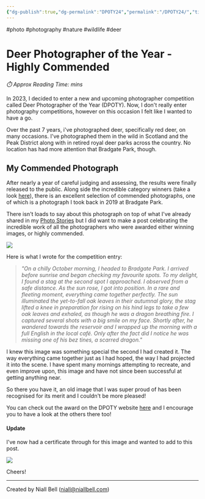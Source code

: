 ```yaml
---
{"dg-publish":true,"dg-permalink":"DPOTY24","permalink":"/DPOTY24/","title":"Highly Commended - Deer Photographer of the Year","hide":true,"tags":["photo","photography","nature","wildlife","deer"],"noteIcon":"1","created":"2024-06-24T21:33:33.000+01:00","updated":"2024-11-21T15:06:23.000+00:00"}
---
```


#photo #photography #nature #wildlife #deer 
# Deer Photographer of the Year - Highly Commended
<p id="reading-time" style="font-style: italic;">⏱️ Approx Reading Time:  <span id="inserted-text"></span> mins</p>
In 2023, I decided to enter a new and upcoming photographer competition called Deer Photographer of the Year (DPOTY). Now, I don't really enter photography competitions, however on this occasion I felt like I wanted to have a go.

Over the past 7 years, i've photographed deer, specifically red deer, on many occasions. I've photographed them in the wild in Scotland and the Peak District along with in retired royal deer parks across the country. No location has had more attention that Bradgate Park, though.

## My Commended Photograph

After nearly a year of careful judging and assessing, the results were finally released to the public. Along side the incredible category winners (take a look [here](https://www.dpoty.com/winners2024)), there is an excellent selection of commended photographs, one of which is a photograph I took back in 2019 at Bradgate Park.

There isn't loads to say about this photograph on top of what I've already shared in my [Photo Stories](https://niallbell.com/the-dragons-breath/) but I did want to make a post celebrating the incredible work of all the photographers who were awarded either winning images, or highly commended.

![](https://i.imgur.com/8bzvnWQ.png)

Here is what I wrote for the competition entry:

>*"On a chilly October morning, I headed to Bradgate Park. I arrived before sunrise and began checking my favourite spots. To my delight, I found a stag at the second spot I approached. I observed from a safe distance. As the sun rose, I got into position. In a rare and fleeting moment, everything came together perfectly. The sun illuminated the yet-to-fall oak leaves in their autumnal glory, the stag lifted a knee in preparation for rising on his hind legs to take a few oak leaves and exhaled, as though he was a dragon breathing fire. I captured several shots with a big smile on my face. Shortly after, he wandered towards the reservoir and I wrapped up the morning with a full English in the local café. Only after the fact did I notice he was missing one of his bez tines, a scarred dragon."*

I knew this image was something special the second I had created it. The way everything came together just as I had hoped, the way I had projected it into the scene. I have spent many mornings attempting to recreate, and even improve upon, this image and have not since been successful at getting anything near.

So there you have it, an old image that I was super proud of has been recognised for its merit and I couldn't be more pleased!

You can check out the award on the DPOTY website [here](https://www.dpoty.com/winners2024?pgid=lx37azfo-4646bc90-1578-48c3-a3ed-9c27f0c98966) and I encourage you to have a look at the others there too!

#### Update

I've now had a certificate through for this image and wanted to add to this post.

![](https://i.imgur.com/tZSbhke.jpeg)

Cheers!


---
Created by Niall Bell (niall@niallbell.com)